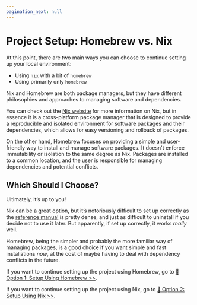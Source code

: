 ```yaml
---
pagination_next: null
---
```


# Project Setup: Homebrew vs. Nix

At this point, there are two main ways you can choose to continue setting up your local environment:

- Using `nix` with a bit of `homebrew`
- Using primarily only `homebrew`

Nix and Homebrew are both package managers, but they have different philosophies and approaches to managing software and dependencies.

You can check out the [Nix website](https://nixos.org/) for more information on Nix, but in essence it is a cross-platform package manager that is designed to provide a reproducible and isolated environment for software packages and their dependencies, which allows for easy versioning and rollback of packages.

On the other hand, Homebrew focuses on providing a simple and user-friendly way to install and manage software packages. It doesn't enforce immutability or isolation to the same degree as Nix. Packages are installed to a common location, and the user is responsible for managing dependencies and potential conflicts.

## Which Should I Choose?

Ultimately, it’s up to you!

Nix can be a great option, but it’s notoriously difficult to set up correctly as the [reference manual](https://nixos.org/manual/nix/stable/) is pretty dense, and just as difficult to uninstall if you decide not to use it later. But apparently, if set up correctly, it works *really* well.

Homebrew, being the simpler and probably the more familiar way of managing packages, is a good choice if you want simple and fast installations *now*, at the cost of maybe having to deal with dependency conflicts in the future.

If you want to continue setting up the project using Homebrew, go to [📄 Option 1: Setup Using Homebrew >>](/docs/getting-started/application-setup/03-project-setup-homebrew-vs-nix/01-setup-homebrew.md).

If you want to continue setting up the project using Nix, go to [📄 Option 2: Setup Using Nix >>](/docs/getting-started/application-setup/03-project-setup-homebrew-vs-nix/02-setup-nix.md).
